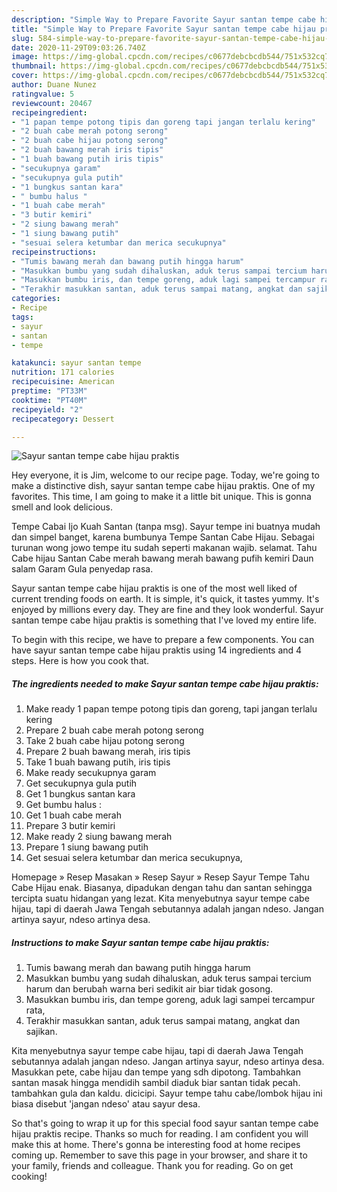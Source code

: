 ```yaml
---
description: "Simple Way to Prepare Favorite Sayur santan tempe cabe hijau praktis"
title: "Simple Way to Prepare Favorite Sayur santan tempe cabe hijau praktis"
slug: 584-simple-way-to-prepare-favorite-sayur-santan-tempe-cabe-hijau-praktis
date: 2020-11-29T09:03:26.740Z
image: https://img-global.cpcdn.com/recipes/c0677debcbcdb544/751x532cq70/sayur-santan-tempe-cabe-hijau-praktis-foto-resep-utama.jpg
thumbnail: https://img-global.cpcdn.com/recipes/c0677debcbcdb544/751x532cq70/sayur-santan-tempe-cabe-hijau-praktis-foto-resep-utama.jpg
cover: https://img-global.cpcdn.com/recipes/c0677debcbcdb544/751x532cq70/sayur-santan-tempe-cabe-hijau-praktis-foto-resep-utama.jpg
author: Duane Nunez
ratingvalue: 5
reviewcount: 20467
recipeingredient:
- "1 papan tempe potong tipis dan goreng tapi jangan terlalu kering"
- "2 buah cabe merah potong serong"
- "2 buah cabe hijau potong serong"
- "2 buah bawang merah iris tipis"
- "1 buah bawang putih iris tipis"
- "secukupnya garam"
- "secukupnya gula putih"
- "1 bungkus santan kara"
- " bumbu halus "
- "1 buah cabe merah"
- "3 butir kemiri"
- "2 siung bawang merah"
- "1 siung bawang putih"
- "sesuai selera ketumbar dan merica secukupnya"
recipeinstructions:
- "Tumis bawang merah dan bawang putih hingga harum"
- "Masukkan bumbu yang sudah dihaluskan, aduk terus sampai tercium harum dan berubah warna beri sedikit air biar tidak gosong."
- "Masukkan bumbu iris, dan tempe goreng, aduk lagi sampei tercampur rata,"
- "Terakhir masukkan santan, aduk terus sampai matang, angkat dan sajikan."
categories:
- Recipe
tags:
- sayur
- santan
- tempe

katakunci: sayur santan tempe 
nutrition: 171 calories
recipecuisine: American
preptime: "PT33M"
cooktime: "PT40M"
recipeyield: "2"
recipecategory: Dessert

---
```



![Sayur santan tempe cabe hijau praktis](https://img-global.cpcdn.com/recipes/c0677debcbcdb544/751x532cq70/sayur-santan-tempe-cabe-hijau-praktis-foto-resep-utama.jpg)

Hey everyone, it is Jim, welcome to our recipe page. Today, we're going to make a distinctive dish, sayur santan tempe cabe hijau praktis. One of my favorites. This time, I am going to make it a little bit unique. This is gonna smell and look delicious.

Tempe Cabai Ijo Kuah Santan (tanpa msg). Sayur tempe ini buatnya mudah dan simpel banget, karena bumbunya Tempe Santan Cabe Hijau. Sebagai turunan wong jowo tempe itu sudah seperti makanan wajib. selamat. Tahu Cabe hijau Santan Cabe merah bawang merah bawang pufih kemiri Daun salam Garam Gula penyedap rasa.

Sayur santan tempe cabe hijau praktis is one of the most well liked of current trending foods on earth. It is simple, it's quick, it tastes yummy. It's enjoyed by millions every day. They are fine and they look wonderful. Sayur santan tempe cabe hijau praktis is something that I've loved my entire life.


To begin with this recipe, we have to prepare a few components. You can have sayur santan tempe cabe hijau praktis using 14 ingredients and 4 steps. Here is how you cook that.

<!--inarticleads1-->

##### The ingredients needed to make Sayur santan tempe cabe hijau praktis:

1. Make ready 1 papan tempe potong tipis dan goreng, tapi jangan terlalu kering
1. Prepare 2 buah cabe merah potong serong
1. Take 2 buah cabe hijau potong serong
1. Prepare 2 buah bawang merah, iris tipis
1. Take 1 buah bawang putih, iris tipis
1. Make ready secukupnya garam
1. Get secukupnya gula putih
1. Get 1 bungkus santan kara
1. Get  bumbu halus :
1. Get 1 buah cabe merah
1. Prepare 3 butir kemiri
1. Make ready 2 siung bawang merah
1. Prepare 1 siung bawang putih
1. Get sesuai selera ketumbar dan merica secukupnya,


Homepage » Resep Masakan » Resep Sayur » Resep Sayur Tempe Tahu Cabe Hijau enak. Biasanya, dipadukan dengan tahu dan santan sehingga tercipta suatu hidangan yang lezat. Kita menyebutnya sayur tempe cabe hijau, tapi di daerah Jawa Tengah sebutannya adalah jangan ndeso. Jangan artinya sayur, ndeso artinya desa. 

<!--inarticleads2-->

##### Instructions to make Sayur santan tempe cabe hijau praktis:

1. Tumis bawang merah dan bawang putih hingga harum
1. Masukkan bumbu yang sudah dihaluskan, aduk terus sampai tercium harum dan berubah warna beri sedikit air biar tidak gosong.
1. Masukkan bumbu iris, dan tempe goreng, aduk lagi sampei tercampur rata,
1. Terakhir masukkan santan, aduk terus sampai matang, angkat dan sajikan.


Kita menyebutnya sayur tempe cabe hijau, tapi di daerah Jawa Tengah sebutannya adalah jangan ndeso. Jangan artinya sayur, ndeso artinya desa. Masukkan pete, cabe hijau dan tempe yang sdh dipotong. Tambahkan santan masak hingga mendidih sambil diaduk biar santan tidak pecah. tambahkan gula dan kaldu. dicicipi. Sayur tempe tahu cabe/lombok hijau ini biasa disebut &#39;jangan ndeso&#39; atau sayur desa. 

So that's going to wrap it up for this special food sayur santan tempe cabe hijau praktis recipe. Thanks so much for reading. I am confident you will make this at home. There's gonna be interesting food at home recipes coming up. Remember to save this page in your browser, and share it to your family, friends and colleague. Thank you for reading. Go on get cooking!
